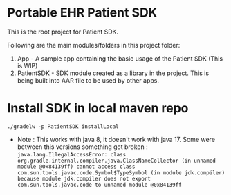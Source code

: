 Portable EHR Patient SDK
=========================

This is the root project for Patient SDK.

Following are the main modules/folders in this project folder:
1. App - A sample app containing the basic usage of the Patient SDK (This is WIP)
2. PatientSDK - SDK module created as a library in the project. This is being built into AAR file to be used by other apps.

Install SDK in local maven repo
================================
`./gradelw -p PatientSDK installLocal`

* Note : This works with java 8, it doesn't work with java 17. Some were between this versions something got broken : `java.lang.IllegalAccessError: class org.gradle.internal.compiler.java.ClassNameCollector (in unnamed module @0x84139ff) cannot access class com.sun.tools.javac.code.Symbol$TypeSymbol (in module jdk.compiler) because module jdk.compiler does not export com.sun.tools.javac.code to unnamed module @0x84139ff`